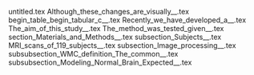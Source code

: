untitled.tex
Although_these_changes_are_visually__.tex
begin_table_begin_tabular_c__.tex
Recently_we_have_developed_a__.tex
The_aim_of_this_study__.tex
The_method_was_tested_given__.tex
section_Materials_and_Methods__.tex
subsection_Subjects__.tex
MRI_scans_of_119_subjects__.tex
subsection_Image_processing__.tex
subsubsection_WMC_definition_The_common__.tex
subsubsection_Modeling_Normal_Brain_Expected__.tex
    
